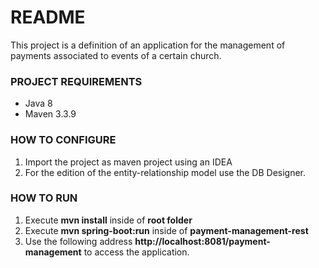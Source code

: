 # README #

This project is a definition of an application for the management of payments associated to events of a certain church.

### PROJECT REQUIREMENTS ###

* Java 8
* Maven 3.3.9

### HOW TO CONFIGURE ###

1. Import the project as maven project using an IDEA
2. For the edition of the entity-relationship model use the DB Designer.

### HOW TO RUN ###

1. Execute **mvn install** inside of **root folder**
2. Execute **mvn spring-boot:run** inside of **payment-management-rest**
3. Use the following address **http://localhost:8081/payment-management** to access the application.